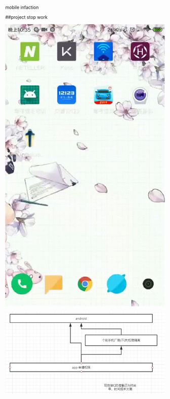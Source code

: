 mobile infaction

##project stop work

![custom](https://github.com/jinjin123/MobileInjection/blob/master/dy.gif)

![custom](https://github.com/jinjin123/MobileInjection/blob/master/permission.png)
